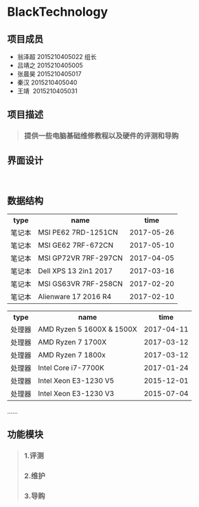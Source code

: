 # BlackTechnology

## 项目成员
* 翁泽超 2015210405022  组长
* 吕靖之 2015210405005
* 张晨昊 2015210405017
* 秦汉  2015210405040
* 王靖  2015210405031

## 项目描述 
>### 提供一些电脑基础维修教程以及硬件的评测和导购

## 界面设计
 
## 数据结构
<div>
  <table border="0">
     <tr>
       <th>type</th>
       <th>name</th>
       <th>time</th>
     </tr>
     <tr>
       <td>笔记本</td>
       <td>MSI PE62 7RD-1251CN</td>
       <td>2017-05-26</td>
     </tr>
     <tr>
       <td>笔记本</td>
       <td>MSI GE62 7RF-672CN</td>
       <td>2017-05-10</td>
     </tr>
     <tr>
       <td>笔记本</td>
       <td>MSI GP72VR 7RF-297CN</td>
       <td>2017-04-05</td>
     </tr>
     <tr>
       <td>笔记本</td>
       <td>Dell XPS 13 2in1 2017</td>
       <td>2017-03-16</td>
     </tr>
     <tr>
       <td>笔记本</td>
       <td>MSI GS63VR 7RF-258CN</td>
       <td>2017-02-20</td>
     </tr>
     <tr>
       <td>笔记本</td>
       <td>Alienware 17 2016 R4</td>
       <td>2017-02-10</td>
     </tr>
   </table>
</div>

<div>
  <table border="0">
     <tr>
       <th>type</th>
       <th>name</th>
       <th>time</th>
     </tr>
     <tr>
       <td>处理器</td>
       <td>AMD Ryzen 5 1600X & 1500X</td>
       <td>2017-04-11</td>
     </tr>
     <tr>
       <td>处理器</td>
       <td>AMD Ryzen 7 1700X</td>
       <td>2017-03-12</td>
     </tr>
     <tr>
       <td>处理器</td>
       <td>AMD Ryzen 7 1800x</td>
       <td>2017-03-12</td>
     </tr>
     <tr>
       <td>处理器</td>
       <td>Intel Core i7-7700K</td>
       <td>2017-01-24</td>
     </tr>
     <tr>
       <td>处理器</td>
       <td>Intel Xeon E3-1230 V5</td>
       <td>2015-12-01</td>
     </tr>
     <tr>
       <td>处理器</td>
       <td>Intel Xeon E3-1230 V3</td>
       <td>2015-07-04</td>
     </tr>
   </table>
</div>
......

## 功能模块
>### 1.评测
>### 2.维护
>### 3.导购

